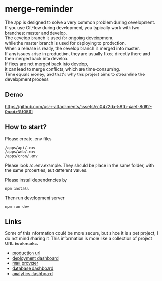 # merge-reminder

The app is designed to solve a very common problem during development.<br/>
If you use GitFlow during development, you typically work with two branches: master and develop.<br/>
The develop branch is used for ongoing development,<br/>
while the master branch is used for deploying to production.<br/>
When a release is ready, the develop branch is merged into master.<br/>
If any issues arise in production, they are usually fixed directly there and then merged back into develop.<br/>
If fixes are not merged back into develop,<br/>
it can lead to merge conflicts, which are time-consuming.<br/>
Time equals money, and that's why this project aims to streamline the development process.

## Demo
https://github.com/user-attachments/assets/ec0472da-58fb-4aef-8d92-9acdcf8f0561




## How to start?
Please create .env files 
```
/apps/api/.env
/apps/web/.env
/apps/cron/.env
```
Please look at .env.example.
They should be place in the same folder, with the same properties, but different values.

Please install dependencies by
```
npm install
```
Then run development server
```
npm run dev
```

## Links
Some of this information could be more secure, but since it is a pet project, I do not mind sharing it.
This information is more like a collection of project URL bookmarks.
* [production url](https://merge-reminder.onrender.com)
* [deployment dashboard](https://dashboard.render.com)
* [mail provider](https://app.mailgun.com)
* [database dashboard](https://cloud.mongodb.com)
* [analytics dashboard](https://plausible.io)



